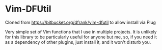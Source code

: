Vim-DFUtil
===========

Cloned from https://bitbucket.org/dfrank/vim-dfutil to allow install via Plug

Very simple set of Vim functions that I use in multiple projects. It is
unlikely for this library to be particularly useful for anyone but me, so, if
you need it as a dependency of other plugins, just install it, and it won't
disturb you.



